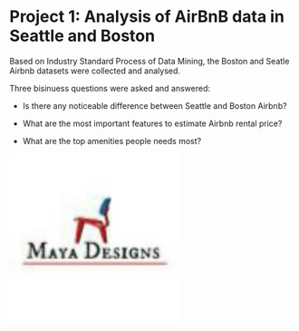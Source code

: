 # Project 1: Analysis of AirBnB data in Seattle and Boston

Based on Industry Standard Process of Data Mining, the Boston and Seatle Airbnb datasets were collected and analysed. 

Three bisinuess questions were asked and answered:

 * Is there any noticeable difference between Seattle and Boston Airbnb?

 * What are the most important features to estimate Airbnb rental price?

 * What are the top amenities people needs most?

![](Images/logo.jpg)

